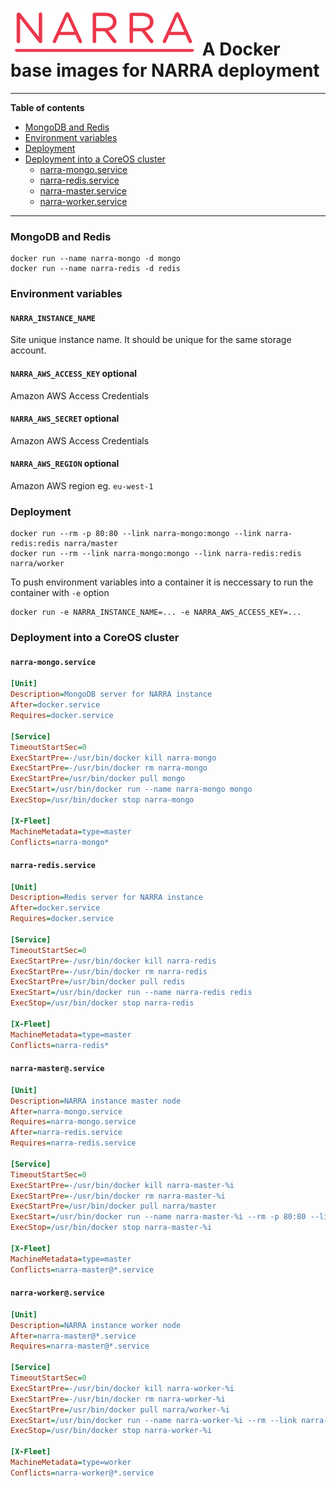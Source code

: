 ![narra logo](narra.png)
A Docker base images for NARRA deployment
=========================================

---------------------------------------

**Table of contents**

 * [MongoDB and Redis](#mongodb_and_redis)
 * [Environment variables](#environment)
 * [Deployment](#deployment)
 * [Deployment into a CoreOS cluster](#deployment_coreos)
    * [narra-mongo.service](#deployment_coreos_mongo)
    * [narra-redis.service](#deployment_coreos_redis)
    * [narra-master.service](#deployment_coreos_master)
    * [narra-worker.service](#deployment_coreos_worker)

---------------------------------------

<a name="mongodb_and_redis"></a>
### MongoDB and Redis

    docker run --name narra-mongo -d mongo
    docker run --name narra-redis -d redis

<a name="environment"></a>
### Environment variables

#### `NARRA_INSTANCE_NAME`

Site unique instance name. It should be unique for the same storage account.

#### `NARRA_AWS_ACCESS_KEY` optional

Amazon AWS Access Credentials

#### `NARRA_AWS_SECRET` optional

Amazon AWS Access Credentials

#### `NARRA_AWS_REGION` optional

Amazon AWS region eg. `eu-west-1`

<a name="deployment"></a>
### Deployment

    docker run --rm -p 80:80 --link narra-mongo:mongo --link narra-redis:redis narra/master
    docker run --rm --link narra-mongo:mongo --link narra-redis:redis narra/worker
    
To push environment variables into a container it is neccessary to run the container with `-e` option

    docker run -e NARRA_INSTANCE_NAME=... -e NARRA_AWS_ACCESS_KEY=...
    
<a name="deployment_coreos"></a>    
### Deployment into a CoreOS cluster

<a name="deployment_coreos_mongo"></a> 
#### `narra-mongo.service`
```ini
[Unit]
Description=MongoDB server for NARRA instance
After=docker.service
Requires=docker.service

[Service]
TimeoutStartSec=0
ExecStartPre=-/usr/bin/docker kill narra-mongo
ExecStartPre=-/usr/bin/docker rm narra-mongo
ExecStartPre=/usr/bin/docker pull mongo
ExecStart=/usr/bin/docker run --name narra-mongo mongo
ExecStop=/usr/bin/docker stop narra-mongo

[X-Fleet]
MachineMetadata=type=master
Conflicts=narra-mongo*
```

<a name="deployment_coreos_redis"></a> 
#### `narra-redis.service`
```ini
[Unit]
Description=Redis server for NARRA instance
After=docker.service
Requires=docker.service

[Service]
TimeoutStartSec=0
ExecStartPre=-/usr/bin/docker kill narra-redis
ExecStartPre=-/usr/bin/docker rm narra-redis
ExecStartPre=/usr/bin/docker pull redis
ExecStart=/usr/bin/docker run --name narra-redis redis
ExecStop=/usr/bin/docker stop narra-redis

[X-Fleet]
MachineMetadata=type=master
Conflicts=narra-redis*
```

<a name="deployment_coreos_master"></a> 
#### `narra-master@.service`
```ini
[Unit]
Description=NARRA instance master node
After=narra-mongo.service
Requires=narra-mongo.service
After=narra-redis.service
Requires=narra-redis.service

[Service]
TimeoutStartSec=0
ExecStartPre=-/usr/bin/docker kill narra-master-%i
ExecStartPre=-/usr/bin/docker rm narra-master-%i
ExecStartPre=/usr/bin/docker pull narra/master
ExecStart=/usr/bin/docker run --name narra-master-%i --rm -p 80:80 --link narra-mongo:mongo --link narra-redis:redis narra/master
ExecStop=/usr/bin/docker stop narra-master-%i

[X-Fleet]
MachineMetadata=type=master
Conflicts=narra-master@*.service
```

<a name="deployment_coreos_worker"></a> 
#### `narra-worker@.service`
```ini
[Unit]
Description=NARRA instance worker node
After=narra-master@*.service
Requires=narra-master@*.service

[Service]
TimeoutStartSec=0
ExecStartPre=-/usr/bin/docker kill narra-worker-%i
ExecStartPre=-/usr/bin/docker rm narra-worker-%i
ExecStartPre=/usr/bin/docker pull narra/worker-%i
ExecStart=/usr/bin/docker run --name narra-worker-%i --rm --link narra-mongo:mongo --link narra-redis:redis narra/worker
ExecStop=/usr/bin/docker stop narra-worker-%i

[X-Fleet]
MachineMetadata=type=worker
Conflicts=narra-worker@*.service
```
